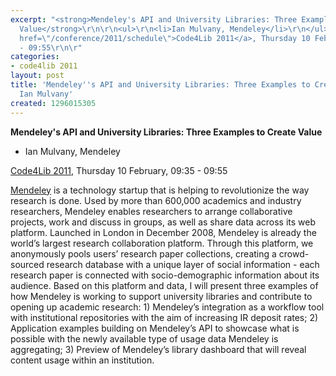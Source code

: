 ```yaml
---
excerpt: "<strong>Mendeley's API and University Libraries: Three Examples to Create
  Value</strong>\r\n\r\n<ul>\r\n<li>Ian Mulvany, Mendeley</li>\r\n</ul>\r\n\r\n<a
  href=\"/conference/2011/schedule\">Code4Lib 2011</a>, Thursday 10 February, 09:35
  - 09:55\r\n\r"
categories:
- code4lib 2011
layout: post
title: 'Mendeley''s API and University Libraries: Three Examples to Create Value -
  Ian Mulvany'
created: 1296015305
---
```

<strong>Mendeley's API and University Libraries: Three Examples to Create Value</strong>

<ul>
<li>Ian Mulvany, Mendeley</li>
</ul>

<a href="/conference/2011/schedule">Code4Lib 2011</a>, Thursday 10 February, 09:35 - 09:55

<a href="http://www.mendeley.com/">Mendeley</a> is a technology startup that is helping to revolutionize the way research is done. Used by more than 600,000 academics and industry researchers, Mendeley enables researchers to arrange collaborative projects, work and discuss in groups, as well as share data across its web platform. Launched in London in December 2008, Mendeley is already the world’s largest research collaboration platform. Through this platform, we anonymously pools users’ research paper collections, creating a crowd-sourced research database with a unique layer of social information - each research paper is connected with socio-demographic information about its audience. Based on this platform and data, I will present three examples of how Mendeley is working to support university libraries and contribute to opening up academic research: 1) Mendeley’s integration as a workflow tool with institutional repositories with the aim of increasing IR deposit rates; 2) Application examples building on Mendeley’s API to showcase what is possible with the newly available type of usage data Mendeley is aggregating; 3) Preview of Mendeley’s library dashboard that will reveal content usage within an institution.
